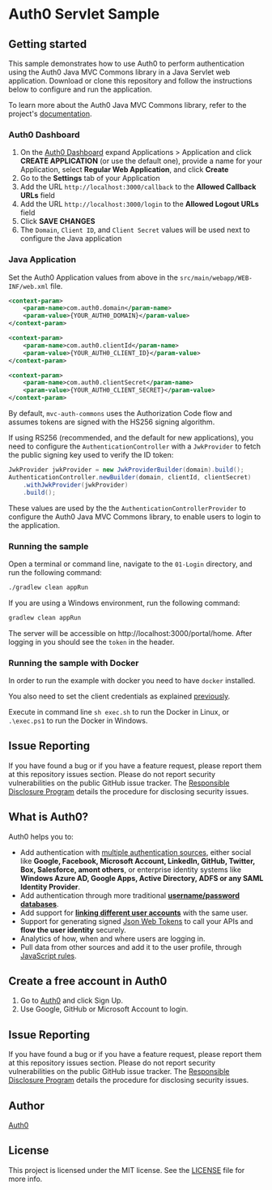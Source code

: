 
# Auth0 Servlet Sample

## Getting started

This sample demonstrates how to use Auth0 to perform authentication using the Auth0 Java MVC Commons library in a Java Servlet web application. Download or clone this repository and follow the instructions below to configure and run the application.

To learn more about the Auth0 Java MVC Commons library, refer to the project's [documentation](https://github.com/auth0/auth0-java-mvc-common/blob/master/README.md).

### Auth0 Dashboard

1. On the [Auth0 Dashboard](https://manage.auth0.com/dashboard/) expand Applications > Application and click **CREATE APPLICATION** (or use the default one), provide a name for your Application, select **Regular Web Application**, and click **Create**
1. Go to the **Settings** tab of your Application
1. Add the URL `http://localhost:3000/callback` to the **Allowed Callback URLs** field
1. Add the URL `http://localhost:3000/login` to the **Allowed Logout URLs** field
1. Click **SAVE CHANGES**
1. The `Domain`, `Client ID`, and `Client Secret` values will be used next to configure the Java application

### Java Application

Set the Auth0 Application values from above in the `src/main/webapp/WEB-INF/web.xml` file.

```xml
<context-param>
    <param-name>com.auth0.domain</param-name>
    <param-value>{YOUR_AUTH0_DOMAIN}</param-value>
</context-param>

<context-param>
    <param-name>com.auth0.clientId</param-name>
    <param-value>{YOUR_AUTH0_CLIENT_ID}</param-value>
</context-param>

<context-param>
    <param-name>com.auth0.clientSecret</param-name>
    <param-value>{YOUR_AUTH0_CLIENT_SECRET}</param-value>
</context-param>
```

By default, `mvc-auth-commons` uses the Authorization Code flow and assumes tokens are signed with the HS256 signing algorithm.

If using RS256 (recommended, and the default for new applications), you need to configure the `AuthenticationController` with a `JwkProvider` to fetch the public signing key used to verify the ID token:

```java
JwkProvider jwkProvider = new JwkProviderBuilder(domain).build();
AuthenticationController.newBuilder(domain, clientId, clientSecret)
    .withJwkProvider(jwkProvider)
    .build();
```

These values are used by the the `AuthenticationControllerProvider` to configure the Auth0 Java MVC Commons library, to enable users to login to the application.

### Running the sample

Open a terminal or command line, navigate to the `01-Login` directory, and run the following command:

```bash
./gradlew clean appRun
```

If you are using a Windows environment, run the following command:

```bash
gradlew clean appRun
```

The server will be accessible on http://localhost:3000/portal/home. After logging in you should see the `token` in the header.

### Running the sample with Docker

In order to run the example with docker you need to have `docker` installed.

You also need to set the client credentials as explained [previously](#java-application).

Execute in command line `sh exec.sh` to run the Docker in Linux, or `.\exec.ps1` to run the Docker in Windows.

## Issue Reporting

If you have found a bug or if you have a feature request, please report them at this repository issues section. Please do not report security vulnerabilities on the public GitHub issue tracker. The [Responsible Disclosure Program](https://auth0.com/whitehat) details the procedure for disclosing security issues.

## What is Auth0?

Auth0 helps you to:

* Add authentication with [multiple authentication sources](https://docs.auth0.com/identityproviders), either social like **Google, Facebook, Microsoft Account, LinkedIn, GitHub, Twitter, Box, Salesforce, amont others**, or enterprise identity systems like **Windows Azure AD, Google Apps, Active Directory, ADFS or any SAML Identity Provider**.
* Add authentication through more traditional **[username/password databases](https://docs.auth0.com/mysql-connection-tutorial)**.
* Add support for **[linking different user accounts](https://docs.auth0.com/link-accounts)** with the same user.
* Support for generating signed [Json Web Tokens](https://docs.auth0.com/jwt) to call your APIs and **flow the user identity** securely.
* Analytics of how, when and where users are logging in.
* Pull data from other sources and add it to the user profile, through [JavaScript rules](https://docs.auth0.com/rules).

## Create a free account in Auth0

1. Go to [Auth0](https://auth0.com) and click Sign Up.
2. Use Google, GitHub or Microsoft Account to login.

## Issue Reporting

If you have found a bug or if you have a feature request, please report them at this repository issues section. Please do not report security vulnerabilities on the public GitHub issue tracker. The [Responsible Disclosure Program](https://auth0.com/whitehat) details the procedure for disclosing security issues.

## Author

[Auth0](https://auth0.com)

## License

This project is licensed under the MIT license. See the [LICENSE](LICENSE.txt) file for more info.

